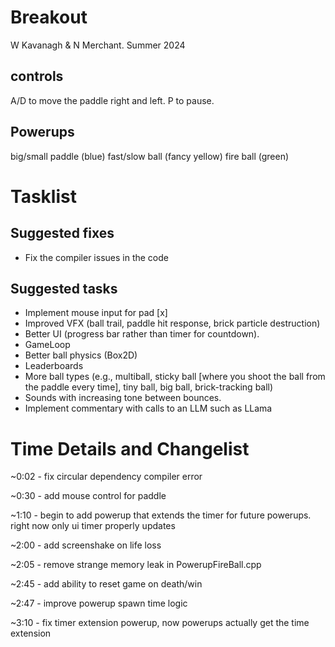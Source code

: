 # Breakout

W Kavanagh \& N Merchant. Summer 2024

## controls

A/D to move the paddle right and left.
P to pause.

## Powerups

big/small paddle (blue)
fast/slow ball (fancy yellow)
fire ball (green)

# Tasklist

## Suggested fixes

* Fix the compiler issues in the code

## Suggested tasks

* Implement mouse input for pad \[x]
* Improved VFX (ball trail, paddle hit response, brick particle destruction)
* Better UI (progress bar rather than timer for countdown).
* GameLoop
* Better ball physics (Box2D)
* Leaderboards
* More ball types (e.g., multiball, sticky ball \[where you shoot the ball from the paddle every time], tiny ball, big ball, brick-tracking ball)
* Sounds with increasing tone between bounces.
* Implement commentary with calls to an LLM such as LLama

# Time Details and Changelist

~0:02 - fix circular dependency compiler error

~0:30 - add mouse control for paddle

~1:10 - begin to add powerup that extends the timer for future powerups. right now only ui timer properly updates

~2:00 - add screenshake on life loss

~2:05 - remove strange memory leak in PowerupFireBall.cpp

~2:45 - add ability to reset game on death/win

~2:47 - improve powerup spawn time logic

~3:10 - fix timer extension powerup, now powerups actually get the time extension
